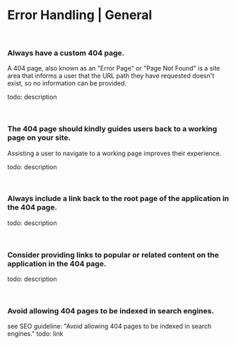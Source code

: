 # Error Handling | General

<br>


### Always have a custom 404 page.

A 404 page, also known as an "Error Page" or "Page Not Found" is a site area that informs a user that the URL path they have requested doesn't exist, so no information can
be provided.

todo: description

<br>


### The 404 page should kindly guides users back to a working page on your site.

Assisting a user to navigate to a working page improves their experience.

todo: description

<br>


### Always include a link back to the root page of the application in the 404 page.

todo: description

<br>


### Consider providing links to popular or related content on the application in the 404 page.

todo: description

<br>


### Avoid allowing 404 pages to be indexed in search engines.

see SEO guideline: "Avoid allowing 404 pages to be indexed in search engines."
todo: link

<br>